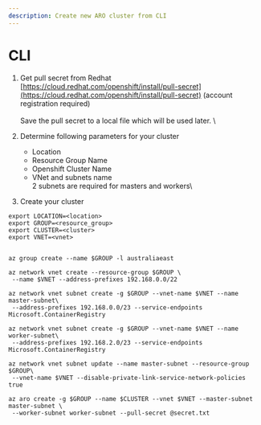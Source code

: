 ```yaml
---
description: Create new ARO cluster from CLI
---
```


# CLI

1. Get pull secret from Redhat [https://cloud.redhat.com/openshift/install/pull-secret](https://cloud.redhat.com/openshift/install/pull-secret) (account registration required)\
   \
   Save the pull secret to a local file which will be used later. \

2. Determine following parameters for your cluster
   * Location
   * Resource Group Name
   * Openshift Cluster Name
   * &#x20;VNet and subnets name\
     2 subnets are required for masters and workers\

3. Create your cluster

```
export LOCATION=<location>
export GROUP=<resource_group>
export CLUSTER=<cluster>
export VNET=<vnet>


az group create --name $GROUP -l australiaeast

az network vnet create --resource-group $GROUP \
 --name $VNET --address-prefixes 192.168.0.0/22

az network vnet subnet create -g $GROUP --vnet-name $VNET --name master-subnet\
 --address-prefixes 192.168.0.0/23 --service-endpoints Microsoft.ContainerRegistry

az network vnet subnet create -g $GROUP --vnet-name $VNET --name worker-subnet\
 --address-prefixes 192.168.2.0/23 --service-endpoints Microsoft.ContainerRegistry

az network vnet subnet update --name master-subnet --resource-group $GROUP\
 --vnet-name $VNET --disable-private-link-service-network-policies true

az aro create -g $GROUP --name $CLUSTER --vnet $VNET --master-subnet master-subnet \
 --worker-subnet worker-subnet --pull-secret @secret.txt
```
